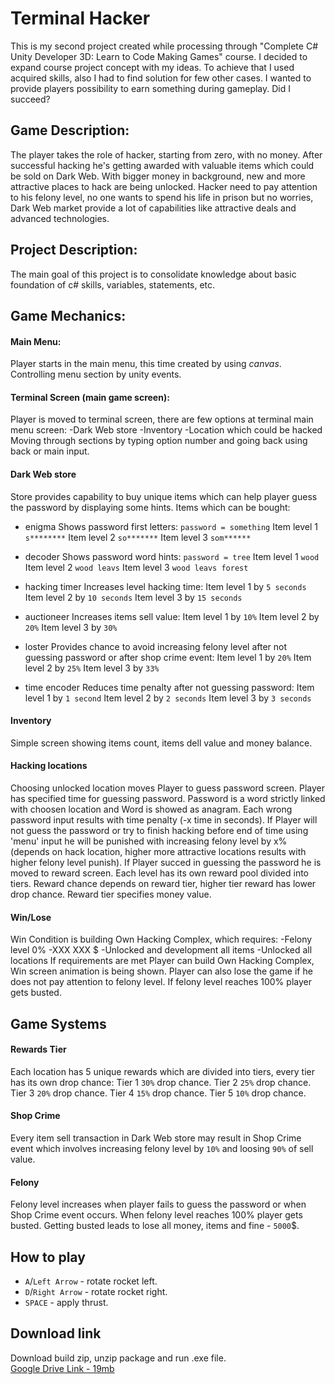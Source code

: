 # Terminal Hacker
This is my second project created while processing through "Complete C# Unity Developer 3D: Learn to Code Making Games" course. I decided to expand  course project concept with my ideas. To achieve that I used acquired skills, also I had to find solution for few other cases. I wanted to provide players possibility to earn something during gameplay. 
Did I succeed? 

## Game Description:
The player takes the role of hacker, starting from zero, with no money. After successful hacking he's getting awarded with valuable items which could be sold on Dark Web. With bigger money in background, new and more attractive places to hack are being unlocked. Hacker need to pay attention to his felony level, no one wants to spend his life in prison but no worries, Dark Web market provide a lot of capabilities like attractive deals and advanced technologies.

## Project Description:
The main goal of this project is to consolidate knowledge about basic foundation of c# skills, variables, statements, etc. 

## Game Mechanics:
#### Main Menu:
Player starts in the main menu, this time created by using *canvas*. Controlling menu section by unity events. 

#### Terminal Screen (main game screen):
Player is moved to terminal screen, there are few options at terminal main menu screen:
-Dark Web store 
-Inventory 
-Location which could be hacked 
Moving through sections by typing option number and going back using back or main input. 

#### Dark Web store
Store provides capability to buy unique items which can help player guess the password by displaying some hints. Items which can be bought:
- enigma
Shows password first letters:
`password = something`
Item level 1 `s********`
Item level 2 `so*******`
Item level 3 `som******`
- decoder
Shows password word hints:
`password = tree`
Item level 1 `wood`
Item level 2 `wood leavs`
Item level 3 `wood leavs forest`

- hacking timer
Increases level hacking time:
Item level 1 by `5 seconds`
Item level 2 by `10 seconds`
Item level 3 by  `15 seconds`

- auctioneer
Increases items sell value:
Item level 1 by `10%`
Item level 2 by `20%`
Item level 3 by `30%`

- loster
Provides chance to avoid increasing felony level after not guessing password or after shop crime event:
Item level 1 by `20%`
Item level 2 by `25%`
Item level 3 by `33%`

- time encoder
Reduces time penalty after not guessing password:
Item level 1 by `1 second`
Item level 2 by `2 seconds`
Item level 3 by `3 seconds`

#### Inventory 
Simple screen showing items count, items dell value and money balance. 

#### Hacking locations 
Choosing unlocked location moves Player to guess password screen. Player has specified time for guessing password. Password is a word strictly linked with choosen location and Word is showed as anagram. Each wrong password input results with time penalty (-x time in seconds). 
If Player will not guess the password or try to finish hacking before end of time using 'menu' input he will be punished with increasing felony level by x% (depends on hack location, higher more attractive locations results with higher felony level punish). 
If Player succed in guessing the password he is moved to reward screen. 
Each level has its own reward pool divided into tiers. 
Reward chance depends on reward tier, higher tier reward has lower drop chance. 
Reward tier specifies money value. 

#### Win/Lose
Win Condition is building Own Hacking Complex, which requires:
-Felony level 0%
-XXX XXX $
-Unlocked and development all items
-Unlocked all locations 
If requirements are met Player can build Own Hacking Complex, Win screen animation is being shown. 
Player can also lose the game if he does not pay attention to felony level. If felony level reaches 100% player gets busted.

## Game Systems
#### Rewards Tier
Each location has 5 unique rewards which are divided into tiers, every tier has its own drop chance:
Tier 1 `30%` drop chance.
Tier 2 `25%` drop chance.
Tier 3 `20%` drop chance.
Tier 4 `15%` drop chance.
Tier 5 `10%` drop chance.

#### Shop Crime
Every item sell transaction in Dark Web store may result in Shop Crime event which involves increasing felony level by `10%` and loosing `90%` of sell value.

#### Felony
Felony level increases when player fails to guess the password or when Shop Crime event occurs. When felony level reaches 100% player gets busted.
Getting busted leads to lose all money, items and fine - `5000`$.

## How to play
- `A`/`Left Arrow` - rotate rocket left.
- `D`/`Right Arrow` - rotate rocket right.
- `SPACE` - apply thrust.

## Download link
Download build zip, unzip package and run .exe file.  
[Google Drive Link - 19mb](https://drive.google.com/file/d/1o-TbGSCqqxlMH6LOZxCYtztj4dAId6CK/view?usp=sharing)
